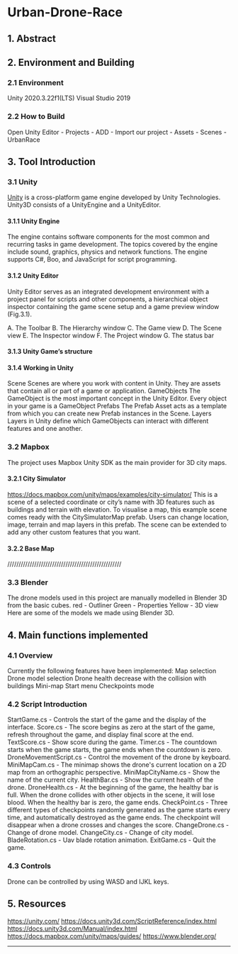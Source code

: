 # Urban-Drone-Race

## 1. Abstract



## 2. Environment and Building

### 2.1 Environment
Unity 2020.3.22f1(LTS)
Visual Studio 2019
### 2.2 How to Build
Open Unity Editor - Projects - ADD - Import our project - Assets - Scenes - UrbanRace


## 3. Tool Introduction

### 3.1 Unity

[Unity](https://en.wikipedia.org/wiki/Unity_(game_engine)) is a cross-platform game engine developed by Unity Technologies. Unity3D consists of a UnityEngine and a UnityEditor. 

#### 3.1.1 Unity Engine

The engine contains software components for the most common and recurring tasks in game development. The topics covered by the engine include sound, graphics, physics and network functions. The engine supports C#, Boo, and JavaScript for script programming.

#### 3.1.2 Unity Editor

Unity Editor serves as an integrated development environment with a project panel for scripts and other components, a hierarchical object inspector containing the game scene setup and a game preview window (Fig.3.1).

A. The Toolbar
B. The Hierarchy window
C. The Game view
D. The Scene view
E. The Inspector window
F. The Project window
G. The status bar

#### 3.1.3 Unity Game’s structure


#### 3.1.4 Working in Unity

Scene
Scenes are where you work with content in Unity. They are assets that contain all or part of a game or application.
GameObjects
The GameObject is the most important concept in the Unity Editor. Every object in your game is a GameObject
Prefabs
The Prefab Asset acts as a template from which you can create new Prefab instances in the Scene.
Layers
Layers in Unity define which GameObjects can interact with different features and one another.

### 3.2 Mapbox

The project uses Mapbox Unity SDK as the main provider for 3D city maps. 

#### 3.2.1 City Simulator

https://docs.mapbox.com/unity/maps/examples/city-simulator/
This is a scene of a selected coordinate or city’s name with 3D features  such as buildings and terrain with elevation. To visualise a map, this example scene comes ready with the CitySimulatorMap prefab.
Users can change location, image, terrain and map layers in this prefab. The scene can be extended to add any other custom features that you want.

#### 3.2.2 Base Map

///////////////////////////////////////////////////

### 3.3 Blender

The drone models used in this project are manually modelled in Blender 3D from the basic cubes.
red - Outliner
Green - Properties
Yellow - 3D view
Here are some of the models we made using Blender 3D.

## 4. Main functions implemented

### 4.1 Overview

Currently the following features have been implemented:
Map selection
Drone model selection
Drone health decrease with the collision with buildings
Mini-map
Start menu
Checkpoints mode

### 4.2 Script Introduction

StartGame.cs - Controls the start of the game and the display of the interface.
Score.cs - The score begins as zero at the start of the game, refresh throughout the game, and display final score at the end.
TextScore.cs - Show score during the game.
Timer.cs - The countdown starts when the game starts, the game ends when the countdown is zero.
DroneMovementScript.cs - Control the movement of the drone by keyboard.
MiniMapCam.cs - The minimap shows the drone's current location on a 2D map from an orthographic perspective.
MiniMapCityName.cs - Show the name of the current city.
HealthBar.cs - Show the current health of the drone.
DroneHealth.cs - At the beginning of the game, the healthy bar is full. When the drone collides with other objects in the scene, it will lose blood. When the healthy bar is zero, the game ends.
CheckPoint.cs - Three different types of checkpoints randomly generated as the game starts every time, and automatically destroyed as the game ends. The checkpoint will disappear when a drone crosses and changes the score.
ChangeDrone.cs - Change of drone model.
ChangeCity.cs - Change of city model.
BladeRotation.cs - Uav blade rotation animation.
ExitGame.cs - Quit the game.

### 4.3 Controls

Drone can be controlled by using WASD and IJKL keys.

## 5. Resources

https://unity.com/
https://docs.unity3d.com/ScriptReference/index.html
https://docs.unity3d.com/Manual/index.html
https://docs.mapbox.com/unity/maps/guides/
https://www.blender.org/

---------------------------------------------